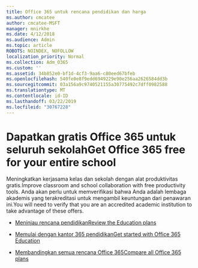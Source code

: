 ```yaml
---
title: Office 365 untuk rencana pendidikan dan harga
ms.author: cmcatee
author: cmcatee-MSFT
manager: mnirkhe
ms.date: 4/12/2018
ms.audience: Admin
ms.topic: article
ROBOTS: NOINDEX, NOFOLLOW
localization_priority: Normal
ms.collection: Adm_O365
ms.custom: ''
ms.assetid: 34b852e0-bf1d-4cf3-9aa6-c80eed67bfeb
ms.openlocfilehash: 540fe0e8f9edd6949229e90e256aa2626584dd3b
ms.sourcegitcommit: 03a156a9c9740521155a30775492c7dff0982588
ms.translationtype: MT
ms.contentlocale: id-ID
ms.lasthandoff: 03/22/2019
ms.locfileid: "30767228"
---
```

# <a name="get-office-365-free-for-your-entire-school"></a><span data-ttu-id="2a957-102">Dapatkan gratis Office 365 untuk seluruh sekolah</span><span class="sxs-lookup"><span data-stu-id="2a957-102">Get Office 365 free for your entire school</span></span>

<span data-ttu-id="2a957-103">Meningkatkan kerjasama kelas dan sekolah dengan alat produktivitas gratis.</span><span class="sxs-lookup"><span data-stu-id="2a957-103">Improve classroom and school collaboration with free productivity tools.</span></span> <span data-ttu-id="2a957-104">Anda akan perlu untuk memverifikasi bahwa Anda adalah lembaga akademis yang terakreditasi untuk mengambil keuntungan dari penawaran ini.</span><span class="sxs-lookup"><span data-stu-id="2a957-104">You will need to verify that you are an accredited academic institution to take advantage of these offers.</span></span>
  
- [<span data-ttu-id="2a957-105">Meninjau rencana pendidikan</span><span class="sxs-lookup"><span data-stu-id="2a957-105">Review the Education plans</span></span>](https://products.office.com/academic/compare-office-365-education-plans)
    
- [<span data-ttu-id="2a957-106">Memulai dengan kantor 365 pendidikan</span><span class="sxs-lookup"><span data-stu-id="2a957-106">Get started with Office 365 Education</span></span>](https://support.office.com/article/ab02abe5-a1ee-458c-b749-5b44416ccf1)
    
- [<span data-ttu-id="2a957-107">Membandingkan semua rencana Office 365</span><span class="sxs-lookup"><span data-stu-id="2a957-107">Compare all Office 365 plans</span></span>](https://products.office.com/business/compare-more-office-365-for-business-plans)
    

